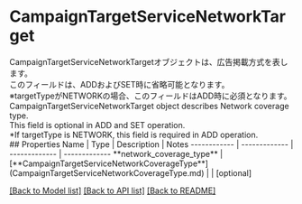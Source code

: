 # CampaignTargetServiceNetworkTarget

<div lang=\"ja\">CampaignTargetServiceNetworkTargetオブジェクトは、広告掲載方式を表します。<br> このフィールドは、ADDおよびSET時に省略可能となります。<br> ※targetTypeがNETWORKの場合、このフィールドはADD時に必須となります。</div> <div lang=\"en\">CampaignTargetServiceNetworkTarget object describes Network coverage type.<br> This field is optional in ADD and SET operation.<br> *If targetType is NETWORK, this field is required in ADD operation.</div> 
## Properties
Name | Type | Description | Notes
------------ | ------------- | ------------- | -------------
**network_coverage_type** | [**CampaignTargetServiceNetworkCoverageType**](CampaignTargetServiceNetworkCoverageType.md) |  | [optional] 

[[Back to Model list]](../README.md#documentation-for-models) [[Back to API list]](../README.md#documentation-for-api-endpoints) [[Back to README]](../README.md)


